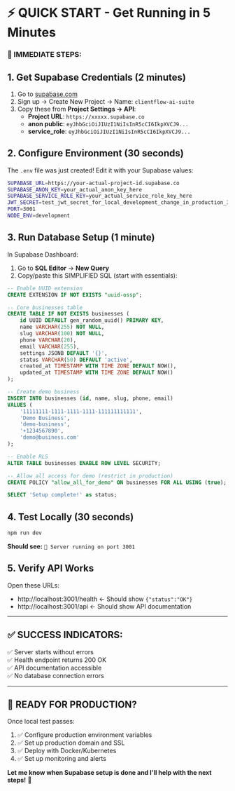 # ⚡ **QUICK START - Get Running in 5 Minutes**

### **🚨 IMMEDIATE STEPS:**

## **1. Get Supabase Credentials** (2 minutes)
1. Go to [supabase.com](https://supabase.com) 
2. Sign up → Create New Project → Name: `clientflow-ai-suite`
3. Copy these from **Project Settings → API**:
   - **Project URL**: `https://xxxxx.supabase.co`
   - **anon public**: `eyJhbGciOiJIUzI1NiIsInR5cCI6IkpXVCJ9...`  
   - **service_role**: `eyJhbGciOiJIUzI1NiIsInR5cCI6IkpXVCJ9...`

## **2. Configure Environment** (30 seconds)
The `.env` file was just created! Edit it with your Supabase values:

```bash
SUPABASE_URL=https://your-actual-project-id.supabase.co
SUPABASE_ANON_KEY=your_actual_anon_key_here  
SUPABASE_SERVICE_ROLE_KEY=your_actual_service_role_key_here
JWT_SECRET=test_jwt_secret_for_local_development_change_in_production_32_chars_minimum_here
PORT=3001
NODE_ENV=development
```

## **3. Run Database Setup** (1 minute)
In Supabase Dashboard:
1. Go to **SQL Editor** → **New Query**
2. Copy/paste this SIMPLIFIED SQL (start with essentials):

```sql
-- Enable UUID extension
CREATE EXTENSION IF NOT EXISTS "uuid-ossp";

-- Core businesses table
CREATE TABLE IF NOT EXISTS businesses (
    id UUID DEFAULT gen_random_uuid() PRIMARY KEY,
    name VARCHAR(255) NOT NULL,
    slug VARCHAR(100) NOT NULL,
    phone VARCHAR(20),
    email VARCHAR(255),
    settings JSONB DEFAULT '{}',
    status VARCHAR(50) DEFAULT 'active',
    created_at TIMESTAMP WITH TIME ZONE DEFAULT NOW(),
    updated_at TIMESTAMP WITH TIME ZONE DEFAULT NOW()
);

-- Create demo business
INSERT INTO businesses (id, name, slug, phone, email) 
VALUES (
    '11111111-1111-1111-1111-111111111111',
    'Demo Business',
    'demo-business', 
    '+1234567890',
    'demo@business.com'
);

-- Enable RLS
ALTER TABLE businesses ENABLE ROW LEVEL SECURITY;

-- Allow all access for demo (restrict in production)
CREATE POLICY "allow_all_for_demo" ON businesses FOR ALL USING (true);

SELECT 'Setup complete!' as status;
```

## **4. Test Locally** (30 seconds)

```bash
npm run dev
```

**Should see:** `🚀 Server running on port 3001`

## **5. Verify API Works**

Open these URLs:
- http://localhost:3001/health ← Should show `{"status":"OK"}`
- http://localhost:3001/api ← Should show API documentation

---

## ✅ **SUCCESS INDICATORS:**

✅ Server starts without errors  
✅ Health endpoint returns 200 OK  
✅ API documentation accessible  
✅ No database connection errors

---

## 🚀 **READY FOR PRODUCTION?**

Once local test passes:
1. ✅ Configure production environment variables
2. ✅ Set up production domain and SSL
3. ✅ Deploy with Docker/Kubernetes
4. ✅ Set up monitoring and alerts

**Let me know when Supabase setup is done and I'll help with the next steps!** 🎉
